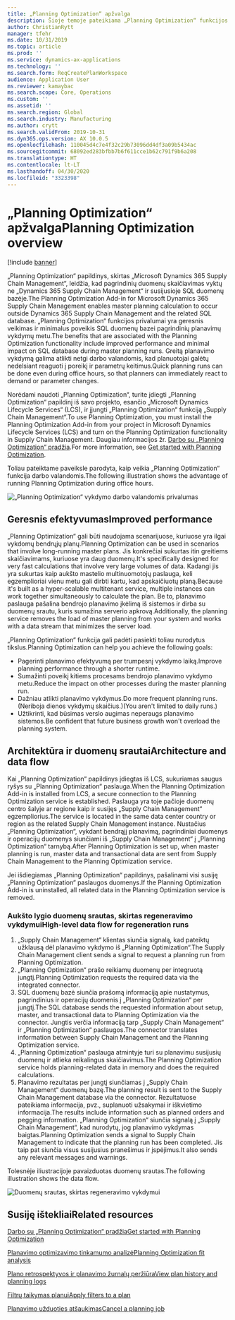 ```yaml
---
title: „Planning Optimization“ apžvalga
description: Šioje temoje pateikiama „Planning Optimization“ funkcijos apžvalga.
author: ChristianRytt
manager: tfehr
ms.date: 10/31/2019
ms.topic: article
ms.prod: ''
ms.service: dynamics-ax-applications
ms.technology: ''
ms.search.form: ReqCreatePlanWorkspace
audience: Application User
ms.reviewer: kamaybac
ms.search.scope: Core, Operations
ms.custom: ''
ms.assetid: ''
ms.search.region: Global
ms.search.industry: Manufacturing
ms.author: crytt
ms.search.validFrom: 2019-10-31
ms.dyn365.ops.version: AX 10.0.5
ms.openlocfilehash: 110045d4c7e4f32c29b73096dd4df3a09b5434ac
ms.sourcegitcommit: 68092ed283bfbb7b6f611cce1b62c791f9b6a208
ms.translationtype: HT
ms.contentlocale: lt-LT
ms.lasthandoff: 04/30/2020
ms.locfileid: "3323398"
---
```

# <a name="planning-optimization-overview"></a><span data-ttu-id="01c1d-103">„Planning Optimization“ apžvalga</span><span class="sxs-lookup"><span data-stu-id="01c1d-103">Planning Optimization overview</span></span>

[!include [banner](../../includes/banner.md)]

<span data-ttu-id="01c1d-104">„Planning Optimization“ papildinys, skirtas „Microsoft Dynamics 365 Supply Chain Management“, leidžia, kad pagrindinių duomenų skaičiavimas vyktų ne „Dynamics 365 Supply Chain Management“ ir susijusioje SQL duomenų bazėje.</span><span class="sxs-lookup"><span data-stu-id="01c1d-104">The Planning Optimization Add-in for Microsoft Dynamics 365 Supply Chain Management enables master planning calculation to occur outside Dynamics 365 Supply Chain Management and the related SQL database.</span></span> <span data-ttu-id="01c1d-105">„Planning Optimization“ funkcijos privalumai yra geresnis veikimas ir minimalus poveikis SQL duomenų bazei pagrindinių planavimų vykdymų metu.</span><span class="sxs-lookup"><span data-stu-id="01c1d-105">The benefits that are associated with the Planning Optimization functionality include improved performance and minimal impact on SQL database during master planning runs.</span></span> <span data-ttu-id="01c1d-106">Greitą planavimo vykdymą galima atlikti netgi darbo valandomis, kad planuotojai galėtų nedelsiant reaguoti į poreikį ir parametrų keitimus.</span><span class="sxs-lookup"><span data-stu-id="01c1d-106">Quick planning runs can be done even during office hours, so that planners can immediately react to demand or parameter changes.</span></span>

<span data-ttu-id="01c1d-107">Norėdami naudoti „Planning Optimization“, turite įdiegti „Planning Optimization“ papildinį iš savo projekto, esančio „Microsoft Dynamics Lifecycle Services“ (LCS), ir įjungti „Planning Optimization“ funkciją „Supply Chain Management“.</span><span class="sxs-lookup"><span data-stu-id="01c1d-107">To use Planning Optimization, you must install the Planning Optimization Add-in from your project in Microsoft Dynamics Lifecycle Services (LCS) and turn on the Planning Optimization functionality in Supply Chain Management.</span></span> <span data-ttu-id="01c1d-108">Daugiau informacijos žr. [Darbo su „Planning Optimization“ pradžia](get-started.md).</span><span class="sxs-lookup"><span data-stu-id="01c1d-108">For more information, see [Get started with Planning Optimization](get-started.md).</span></span>

<span data-ttu-id="01c1d-109">Toliau pateiktame paveiksle parodyta, kaip veikia „Planning Optimization“ funkcija darbo valandomis.</span><span class="sxs-lookup"><span data-stu-id="01c1d-109">The following illustration shows the advantage of running Planning Optimization during office hours.</span></span>

![„Planning Optimization“ vykdymo darbo valandomis privalumas](media/PlanningOptimization1.png)

## <a name="improved-performance"></a><span data-ttu-id="01c1d-111">Geresnis efektyvumas</span><span class="sxs-lookup"><span data-stu-id="01c1d-111">Improved performance</span></span>

<span data-ttu-id="01c1d-112">„Planning Optimization“ gali būti naudojama scenarijuose, kuriuose yra ilgai vykdomų bendrųjų planų.</span><span class="sxs-lookup"><span data-stu-id="01c1d-112">Planning Optimization can be used in scenarios that involve long-running master plans.</span></span> <span data-ttu-id="01c1d-113">Jis konkrečiai sukurtas itin greitiems skaičiavimams, kuriuose yra daug duomenų.</span><span class="sxs-lookup"><span data-stu-id="01c1d-113">It's specifically designed for very fast calculations that involve very large volumes of data.</span></span> <span data-ttu-id="01c1d-114">Kadangi jis yra sukurtas kaip aukšto mastelio multinuomotojų paslauga, keli egzemplioriai vienu metu gali dirbti kartu, kad apskaičiuotų planą.</span><span class="sxs-lookup"><span data-stu-id="01c1d-114">Because it's built as a hyper-scalable multitenant service, multiple instances can work together simultaneously to calculate the plan.</span></span> <span data-ttu-id="01c1d-115">Be to, planavimo paslauga pašalina bendrojo planavimo įkėlimą iš sistemos ir dirba su duomenų srautu, kuris sumažina serverio apkrovą.</span><span class="sxs-lookup"><span data-stu-id="01c1d-115">Additionally, the planning service removes the load of master planning from your system and works with a data stream that minimizes the server load.</span></span>

<span data-ttu-id="01c1d-116">„Planning Optimization“ funkcija gali padėti pasiekti toliau nurodytus tikslus.</span><span class="sxs-lookup"><span data-stu-id="01c1d-116">Planning Optimization can help you achieve the following goals:</span></span>

- <span data-ttu-id="01c1d-117">Pagerinti planavimo efektyvumą per trumpesnį vykdymo laiką.</span><span class="sxs-lookup"><span data-stu-id="01c1d-117">Improve planning performance through a shorter runtime.</span></span>
- <span data-ttu-id="01c1d-118">Sumažinti poveikį kitiems procesams bendrojo planavimo vykdymo metu.</span><span class="sxs-lookup"><span data-stu-id="01c1d-118">Reduce the impact on other processes during the master planning run.</span></span>
- <span data-ttu-id="01c1d-119">Dažniau atlikti planavimo vykdymus.</span><span class="sxs-lookup"><span data-stu-id="01c1d-119">Do more frequent planning runs.</span></span> <span data-ttu-id="01c1d-120">(Neriboja dienos vykdymų skaičius.)</span><span class="sxs-lookup"><span data-stu-id="01c1d-120">(You aren't limited to daily runs.)</span></span>
- <span data-ttu-id="01c1d-121">Užtikrinti, kad būsimas verslo augimas neperaugs planavimo sistemos.</span><span class="sxs-lookup"><span data-stu-id="01c1d-121">Be confident that future business growth won't overload the planning system.</span></span>

## <a name="architecture-and-data-flow"></a><span data-ttu-id="01c1d-122">Architektūra ir duomenų srautai</span><span class="sxs-lookup"><span data-stu-id="01c1d-122">Architecture and data flow</span></span>

<span data-ttu-id="01c1d-123">Kai „Planning Optimization“ papildinys įdiegtas iš LCS, sukuriamas saugus ryšys su „Planning Optimization“ paslauga.</span><span class="sxs-lookup"><span data-stu-id="01c1d-123">When the Planning Optimization Add-in is installed from LCS, a secure connection to the Planning Optimization service is established.</span></span> <span data-ttu-id="01c1d-124">Paslauga yra toje pačioje duomenų centro šalyje ar regione kaip ir susijęs „Supply Chain Management“ egzempliorius.</span><span class="sxs-lookup"><span data-stu-id="01c1d-124">The service is located in the same data center country or region as the related Supply Chain Management instance.</span></span> <span data-ttu-id="01c1d-125">Nustačius „Planning Optimization“, vykdant bendrąjį planavimą, pagrindiniai duomenys ir operacijų duomenys siunčiami iš „Supply Chain Management“ į „Planning Optimization“ tarnybą.</span><span class="sxs-lookup"><span data-stu-id="01c1d-125">After Planning Optimization is set up, when master planning is run, master data and transactional data are sent from Supply Chain Management to the Planning Optimization service.</span></span>

<span data-ttu-id="01c1d-126">Jei išdiegiamas „Planning Optimization“ papildinys, pašalinami visi susiję „Planning Optimization“ paslaugos duomenys.</span><span class="sxs-lookup"><span data-stu-id="01c1d-126">If the Planning Optimization Add-in is uninstalled, all related data in the Planning Optimization service is removed.</span></span>

### <a name="high-level-data-flow-for-regeneration-runs"></a><span data-ttu-id="01c1d-127">Aukšto lygio duomenų srautas, skirtas regeneravimo vykdymui</span><span class="sxs-lookup"><span data-stu-id="01c1d-127">High-level data flow for regeneration runs</span></span>

1. <span data-ttu-id="01c1d-128">„Supply Chain Management“ klientas siunčia signalą, kad pateiktų užklausą dėl planavimo vykdymo iš „Planning Optimization“.</span><span class="sxs-lookup"><span data-stu-id="01c1d-128">The Supply Chain Management client sends a signal to request a planning run from Planning Optimization.</span></span>
2. <span data-ttu-id="01c1d-129">„Planning Optimization“ prašo reikiamų duomenų per integruotą jungtį.</span><span class="sxs-lookup"><span data-stu-id="01c1d-129">Planning Optimization requests the required data via the integrated connector.</span></span>
3. <span data-ttu-id="01c1d-130">SQL duomenų bazė siunčia prašomą informaciją apie nustatymus, pagrindinius ir operacijų duomenis į „Planning Optimization“ per jungtį.</span><span class="sxs-lookup"><span data-stu-id="01c1d-130">The SQL database sends the requested information about setup, master, and transactional data to Planning Optimization via the connector.</span></span> <span data-ttu-id="01c1d-131">Jungtis verčia informaciją tarp „Supply Chain Management“ ir „Planning Optimization“ paslaugos.</span><span class="sxs-lookup"><span data-stu-id="01c1d-131">The connector translates information between Supply Chain Management and the Planning Optimization service.</span></span>
4. <span data-ttu-id="01c1d-132">„Planning Optimization“ paslauga atmintyje turi su planavimu susijusių duomenų ir atlieka reikalingus skaičiavimus.</span><span class="sxs-lookup"><span data-stu-id="01c1d-132">The Planning Optimization service holds planning-related data in memory and does the required calculations.</span></span>
5. <span data-ttu-id="01c1d-133">Planavimo rezultatas per jungtį siunčiamas į „Supply Chain Management“ duomenų bazę.</span><span class="sxs-lookup"><span data-stu-id="01c1d-133">The planning result is sent to the Supply Chain Management database via the connector.</span></span> <span data-ttu-id="01c1d-134">Rezultatuose pateikiama informacija, pvz., suplanuoti užsakymai ir iškvietimo informacija.</span><span class="sxs-lookup"><span data-stu-id="01c1d-134">The results include information such as planned orders and pegging information.</span></span> <span data-ttu-id="01c1d-135">„Planning Optimization“ siunčia signalą į „Supply Chain Management“, kad nurodytų, jog planavimo vykdymas baigtas.</span><span class="sxs-lookup"><span data-stu-id="01c1d-135">Planning Optimization sends a signal to Supply Chain Management to indicate that the planning run has been completed.</span></span> <span data-ttu-id="01c1d-136">Jis taip pat siunčia visus susijusius pranešimus ir įspėjimus.</span><span class="sxs-lookup"><span data-stu-id="01c1d-136">It also sends any relevant messages and warnings.</span></span>

<span data-ttu-id="01c1d-137">Tolesnėje iliustracijoje pavaizduotas duomenų srautas.</span><span class="sxs-lookup"><span data-stu-id="01c1d-137">The following illustration shows the data flow.</span></span>

![Duomenų srautas, skirtas regeneravimo vykdymui](media/PlanningOptimization2.png)

## <a name="related-resources"></a><span data-ttu-id="01c1d-139">Susiję ištekliai</span><span class="sxs-lookup"><span data-stu-id="01c1d-139">Related resources</span></span>

[<span data-ttu-id="01c1d-140">Darbo su „Planning Optimization“ pradžia</span><span class="sxs-lookup"><span data-stu-id="01c1d-140">Get started with Planning Optimization</span></span>](get-started.md)

[<span data-ttu-id="01c1d-141">Planavimo optimizavimo tinkamumo analizė</span><span class="sxs-lookup"><span data-stu-id="01c1d-141">Planning Optimization fit analysis</span></span>](planning-optimization-fit-analysis.md)

[<span data-ttu-id="01c1d-142">Plano retrospektyvos ir planavimo žurnalų peržiūra</span><span class="sxs-lookup"><span data-stu-id="01c1d-142">View plan history and planning logs</span></span>](plan-history-logs.md)

[<span data-ttu-id="01c1d-143">Filtrų taikymas planui</span><span class="sxs-lookup"><span data-stu-id="01c1d-143">Apply filters to a plan</span></span>](plan-filters.md)

[<span data-ttu-id="01c1d-144">Planavimo užduoties atšaukimas</span><span class="sxs-lookup"><span data-stu-id="01c1d-144">Cancel a planning job</span></span>](cancel-planning-job.md)

